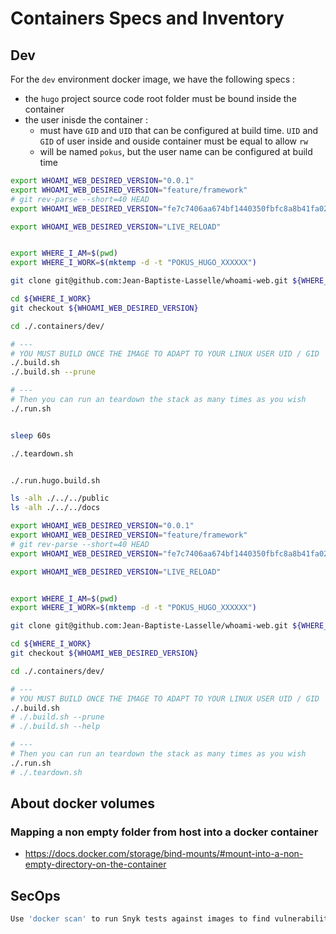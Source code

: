 # Containers Specs and Inventory

## Dev

For the `dev` environment docker image, we have the following specs :
* the `hugo` project source code root folder must be bound inside the container
* the user inisde the container :
  * must have `GID` and `UID` that can be configured at build time. `UID` and `GID` of user inside and ouside container must be equal to allow `rw`
  * will be named `pokus`, but the user name can be configured at build time



```bash
export WHOAMI_WEB_DESIRED_VERSION="0.0.1"
export WHOAMI_WEB_DESIRED_VERSION="feature/framework"
# git rev-parse --short=40 HEAD
export WHOAMI_WEB_DESIRED_VERSION="fe7c7406aa674bf1440350fbfc8a8b41fa021885"

export WHOAMI_WEB_DESIRED_VERSION="LIVE_RELOAD"


export WHERE_I_AM=$(pwd)
export WHERE_I_WORK=$(mktemp -d -t "POKUS_HUGO_XXXXXX")

git clone git@github.com:Jean-Baptiste-Lasselle/whoami-web.git ${WHERE_I_WORK}

cd ${WHERE_I_WORK}
git checkout ${WHOAMI_WEB_DESIRED_VERSION}

cd ./.containers/dev/

# ---
# YOU MUST BUILD ONCE THE IMAGE TO ADAPT TO YOUR LINUX USER UID / GID
./.build.sh
./.build.sh --prune

# ---
# Then you can run an teardown the stack as many times as you wish
./.run.sh


sleep 60s

./.teardown.sh


./.run.hugo.build.sh

ls -alh ./../../public
ls -alh ./../../docs

```




```bash
export WHOAMI_WEB_DESIRED_VERSION="0.0.1"
export WHOAMI_WEB_DESIRED_VERSION="feature/framework"
# git rev-parse --short=40 HEAD
export WHOAMI_WEB_DESIRED_VERSION="fe7c7406aa674bf1440350fbfc8a8b41fa021885"

export WHOAMI_WEB_DESIRED_VERSION="LIVE_RELOAD"


export WHERE_I_AM=$(pwd)
export WHERE_I_WORK=$(mktemp -d -t "POKUS_HUGO_XXXXXX")

git clone git@github.com:Jean-Baptiste-Lasselle/whoami-web.git ${WHERE_I_WORK}

cd ${WHERE_I_WORK}
git checkout ${WHOAMI_WEB_DESIRED_VERSION}

cd ./.containers/dev/

# ---
# YOU MUST BUILD ONCE THE IMAGE TO ADAPT TO YOUR LINUX USER UID / GID
./.build.sh
# ./.build.sh --prune
# ./.build.sh --help

# ---
# Then you can run an teardown the stack as many times as you wish
./.run.sh
# ./.teardown.sh


```



## About docker volumes

### Mapping a non empty folder from host into a docker container

* https://docs.docker.com/storage/bind-mounts/#mount-into-a-non-empty-directory-on-the-container


## SecOps


```bash
Use 'docker scan' to run Snyk tests against images to find vulnerabilities and learn how to fix them
```
